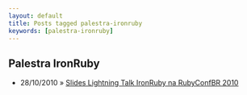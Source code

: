 ```yaml
---
layout: default
title: Posts tagged palestra-ironruby
keywords: [palestra-ironruby]
---
```

<h2 class="category">Palestra IronRuby</h2>
<ul class="posts">
<li>
<p>
<span class="date">28/10/2010</span> &raquo; 
<a href="/blog/slides-lightning-talk-ironruby-na-rubyconfbr-2010">Slides Lightning Talk IronRuby na RubyConfBR 2010</a>
</p>
</li> 
</ul>
